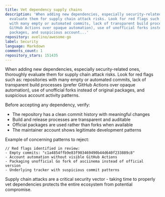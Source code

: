```yaml
---
title: Vet dependency supply chains
description: 'When adding new dependencies, especially security-related ones, thoroughly
  evaluate them for supply chain attack risks. Look for red flags such as: repositories
  with many empty or automated commits, lack of transparent build processes (prefer
  GitHub Actions over opaque automation), use of unofficial forks instead of original
  packages, and suspicious account...'
repository: avelino/awesome-go
label: Security
language: Markdown
comments_count: 1
repository_stars: 151435
---
```


When adding new dependencies, especially security-related ones, thoroughly evaluate them for supply chain attack risks. Look for red flags such as: repositories with many empty or automated commits, lack of transparent build processes (prefer GitHub Actions over opaque automation), use of unofficial forks instead of original packages, and suspicious account activity patterns.

Before accepting any dependency, verify:
- The repository has a clean commit history with meaningful changes
- Build and release processes are transparent and auditable  
- Official packages are used rather than forks when available
- The maintainer account shows legitimate development patterns

Example of concerning patterns to reject:
```
// Red flags identified in review:
- Empty commits: "c1a4854ffb9e83f903469490b44d640f233889c8"
- Account automation without visible GitHub Actions
- Packaging unofficial Go fork of asciinema instead of official version
- Underlying tracker with suspicious commit patterns
```

Supply chain attacks are a critical security vector - taking time to properly vet dependencies protects the entire ecosystem from potential compromise.